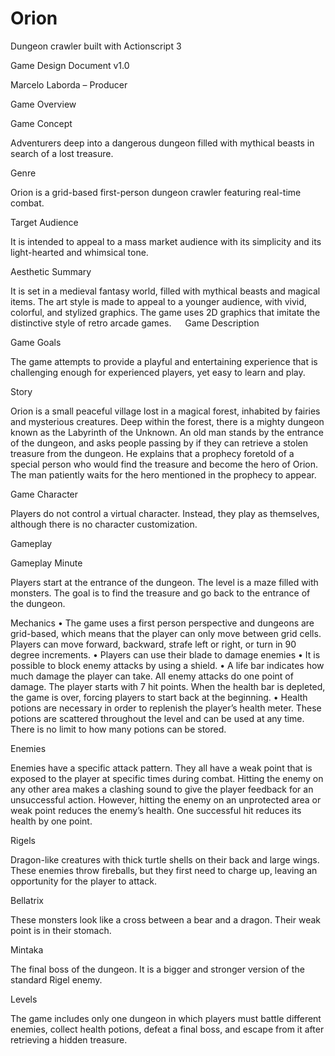 # Orion
Dungeon crawler built with Actionscript 3
 
Game Design Document v1.0

Marcelo Laborda – Producer

Game Overview

Game Concept

Adventurers deep into a dangerous dungeon filled with mythical beasts in search of a lost treasure.

Genre

Orion is a grid-based first-person dungeon crawler featuring real-time combat. 

Target Audience

It is intended to appeal to a mass market audience with its simplicity and its light-hearted and whimsical tone.

Aesthetic Summary

It is set in a medieval fantasy world, filled with mythical beasts and magical items. The art style is made to appeal to a younger audience, with vivid, colorful, and stylized graphics. The game uses 2D graphics that imitate the distinctive style of retro arcade games.
 
Game Description

Game Goals

The game attempts to provide a playful and entertaining experience that is challenging enough for experienced players, yet easy to learn and play. 

Story

Orion is a small peaceful village lost in a magical forest, inhabited by fairies and mysterious creatures. Deep within the forest, there is a mighty dungeon known as the Labyrinth of the Unknown. An old man stands by the entrance of the dungeon, and asks people passing by if they can retrieve a stolen treasure from the dungeon. He explains that a prophecy foretold of a special person who would find the treasure and become the hero of Orion. The man patiently waits for the hero mentioned in the prophecy to appear.

Game Character

Players do not control a virtual character. Instead, they play as themselves, although there is no character customization.

Gameplay

Gameplay Minute

Players start at the entrance of the dungeon. The level is a maze filled with monsters. The goal is to find the treasure and go back to the entrance of the dungeon. 

Mechanics
•	The game uses a first person perspective and dungeons are grid-based, which means that the player can only move between grid cells. Players can move forward, backward, strafe left or right, or turn in 90 degree increments.
•	Players can use their blade to damage enemies
•	It is possible to block enemy attacks by using a shield.
•	A life bar indicates how much damage the player can take. All enemy attacks do one point of damage. The player starts with 7 hit points. When the health bar is depleted, the game is over, forcing players to start back at the beginning. 
•	Health potions are necessary in order to replenish the player’s health meter. These potions are scattered throughout the level and can be used at any time. There is no limit to how many potions can be stored.

Enemies

Enemies have a specific attack pattern. They all have a weak point that is exposed to the player at specific times during combat. Hitting the enemy on any other area makes a clashing sound to give the player feedback for an unsuccessful action. However, hitting the enemy on an unprotected area or weak point reduces the enemy’s health. One successful hit reduces its health by one point. 

Rigels

Dragon-like creatures with thick turtle shells on their back and large wings. These enemies throw fireballs, but they first need to charge up, leaving an opportunity for the player to attack. 

Bellatrix

These monsters look like a cross between a bear and a dragon. Their weak point is in their stomach.

Mintaka

The final boss of the dungeon. It is a bigger and stronger version of the standard Rigel enemy.

Levels

The game includes only one dungeon in which players must battle different enemies, collect health potions, defeat a final boss, and escape from it after retrieving a hidden treasure.
